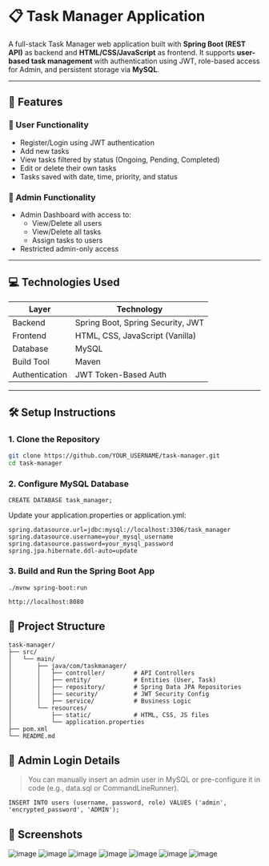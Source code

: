 # 📋 Task Manager Application

A full-stack Task Manager web application built with **Spring Boot (REST API)** as backend and **HTML/CSS/JavaScript** as frontend. It supports **user-based task management** with authentication using JWT, role-based access for Admin, and persistent storage via **MySQL**.

---

## 🚀 Features

### 👤 User Functionality
- Register/Login using JWT authentication
- Add new tasks
- View tasks filtered by status (Ongoing, Pending, Completed)
- Edit or delete their own tasks
- Tasks saved with date, time, priority, and status

### 👑 Admin Functionality
- Admin Dashboard with access to:
  - View/Delete all users
  - View/Delete all tasks
  - Assign tasks to users
- Restricted admin-only access

---

## 💻 Technologies Used

| Layer         | Technology                     |
|---------------|---------------------------------|
| Backend       | Spring Boot, Spring Security, JWT |
| Frontend      | HTML, CSS, JavaScript (Vanilla) |
| Database      | MySQL                          |
| Build Tool    | Maven                          |
| Authentication| JWT Token-Based Auth           |

---

## 🛠️ Setup Instructions

### 1. Clone the Repository

```bash
git clone https://github.com/YOUR_USERNAME/task-manager.git
cd task-manager
```

### 2. Configure MySQL Database

```
CREATE DATABASE task_manager;
```

Update your application.properties or application.yml:

```
spring.datasource.url=jdbc:mysql://localhost:3306/task_manager
spring.datasource.username=your_mysql_username
spring.datasource.password=your_mysql_password
spring.jpa.hibernate.ddl-auto=update
```

### 3. Build and Run the Spring Boot App

```
./mvnw spring-boot:run
```
```
http://localhost:8080
```

## 📁 Project Structure

```
task-manager/
├── src/
│   └── main/
│       ├── java/com/taskmanager/
│       │   ├── controller/        # API Controllers
│       │   ├── entity/            # Entities (User, Task)
│       │   ├── repository/        # Spring Data JPA Repositories
│       │   ├── security/          # JWT Security Config
│       │   ├── service/           # Business Logic
│       └── resources/
│           ├── static/            # HTML, CSS, JS files
│           └── application.properties
├── pom.xml
└── README.md
```

## 🔐 Admin Login Details

> You can manually insert an admin user in MySQL or pre-configure it in code (e.g., data.sql or CommandLineRunner).

```
INSERT INTO users (username, password, role) VALUES ('admin', 'encrypted_password', 'ADMIN');
```

## 📸 Screenshots

![image](https://github.com/user-attachments/assets/150c487d-23b8-4e21-93ec-55457fbc8722)
![image](https://github.com/user-attachments/assets/c4a04bdb-b80a-404e-83b2-9111ff8a941f)
![image](https://github.com/user-attachments/assets/1e056e0d-96ed-4818-9821-4eadf0a70b89)
![image](https://github.com/user-attachments/assets/05cc8c92-7e77-48bf-9023-03150635ada2)
![image](https://github.com/user-attachments/assets/78a2766e-5dd6-467b-8b86-40ff841fe5c2)
![image](https://github.com/user-attachments/assets/4890e818-e0b0-4611-90a0-62ce0d03bb30)
![image](https://github.com/user-attachments/assets/218e2ec3-4246-4a0a-b0a5-c51d628fea8c)





